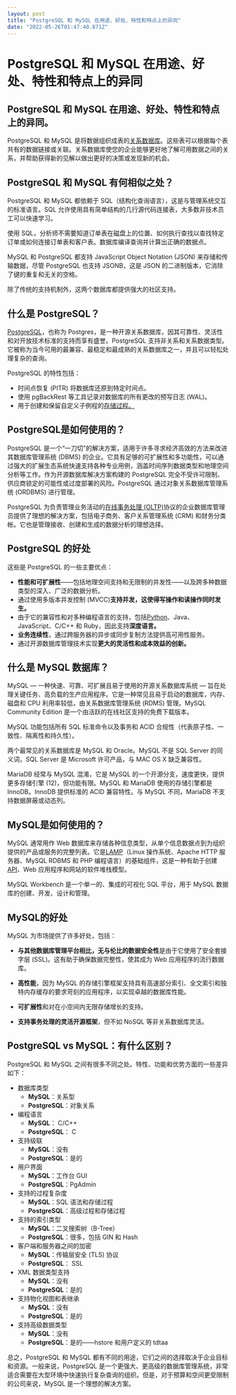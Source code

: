 ```yaml
---
layout: post
title: "PostgreSQL 和 MySQL 在用途、好处、特性和特点上的异同"
date: "2022-05-26T01:47:40.871Z"
---
```

PostgreSQL 和 MySQL 在用途、好处、特性和特点上的异同
===================================

PostgreSQL 和 MySQL 在用途、好处、特性和特点上的异同。
------------------------------------

PostgreSQL 和 MySQL 是将数据组织成表的[关系数据库](https://www.ibm.com/cloud/learn/relational-databases)。这些表可以根据每个表共有的数据链接或关联。关系数据库使您的企业能够更好地了解可用数据之间的关系，并帮助获得新的见解以做出更好的决策或发现新的机会。

PostgreSQL 和 MySQL 有何相似之处？
--------------------------

PostgreSQL 和 MySQL 都依赖于 SQL（结构化查询语言），这是与管理系统交互的标准语言。SQL 允许使用具有简单结构的几行源代码连接表，大多数非技术员工可以快速学习。

使用 SQL，分析师不需要知道订单表在磁盘上的位置、如何执行查找以查找特定订单或如何连接订单表和客户表。数据库编译查询并计算出正确的数据点。

MySQL 和 PostgreSQL 都支持 JavaScript Object Notation (JSON) 来存储和传输数据，尽管 PostgreSQL 也支持 JSONB，这是 JSON 的二进制版本，它消除了键的重复和无关的空格。

除了传统的支持机制外，这两个数据库都提供强大的社区支持。

什么是 PostgreSQL？
---------------

[PostgreSQL](https://www.ibm.com/cloud/learn/postgresql)，也称为 Postgres，是一种开源关系数据库，因其可靠性、灵活性和对开放技术标准的支持而享有盛誉。PostgreSQL 支持非关系和关系数据类型。它被称为当今可用的最兼容、最稳定和最成熟的关系数据库之一，并且可以轻松处理复杂的查询。

PostgreSQL 的特性包括：

*   时间点恢复 (PITR) 将数据库还原到特定时间点。
*   使用 pgBackRest 等工具记录对数据库的所有更改的预写日志 (WAL)。
*   用于创建和保留自定义子例程的[存储过程。](https://www.ibm.com/support/knowledgecenter/en/ssw_ibm_i_74/sqlp/rbafysproeg.htm)

PostgreSQL是如何使用的？
-----------------

PostgreSQL 是一个“一刀切”的解决方案，适用于许多寻求经济高效的方法来改进其数据库管理系统 (DBMS) 的企业。它具有足够的可扩展性和多功能性，可以通过强大的扩展生态系统快速支持各种专业用例，涵盖时间序列数据类型和地理空间分析等工作。作为开源数据库解决方案构建的 PostgreSQL 完全不受许可限制、供应商锁定的可能性或过度部署的风险。PostgreSQL 通过对象关系数据库管理系统 (ORDBMS) 进行管理。

PostgreSQL 为负责管理业务活动的[在线事务处理 (OLTP)](https://www.ibm.com/cloud/learn/oltp)协议的企业数据库管理员提供了理想的解决方案，包括电子商务、客户关系管理系统 (CRM) 和财务分类帐。它也是管理接收、创建和生成的数据分析的理想选择。

PostgreSQL 的好处
--------------

这些是 PostgreSQL 的一些主要优点：

*   **性能和可扩展性**——包括地理空间支持和无限制的并发性——以及跨多种数据类型的深入、广泛的数据分析。
*   通过使用多版本并发控制 (MVCC)**支持并发，这使得写操作和读操作同时发生。**
*   由于它的兼容性和对多种编程语言的支持，包括[Python](https://www.ibm.com/cloud/blog/python-vs-r)、Java、JavaScript、C/C++ 和 Ruby，因此支持**深度语言。**
*   **业务连续性**，通过跨服务器的异步或同步复制方法提供高可用性服务。
*   通过开源数据库管理技术实现**更大的灵活性和成本效益的创新。**

什么是 MySQL 数据库？
--------------

MySQL — 一种快速、可靠、可扩展且易于使用的开源关系数据库系统 — 旨在处理关键任务、高负载的生产应用程序。它是一种常见且易于启动的数据库，内存、磁盘和 CPU 利用率较低，由关系数据库管理系统 (RDMS) 管理。MySQL Community Edition 是一个由活跃的在线社区支持的免费下载版本。

MySQL 功能包括所有 SQL 标准命令以及事务和 ACID 合规性（代表原子性、一致性、隔离性和持久性）。

两个最常见的关系数据库是 MySQL 和 Oracle。MySQL 不是 SQL Server 的同义词，SQL Server 是 Microsoft 许可产品，与 MAC OS X 缺乏兼容性。

MariaDB 经常与 MySQL 混淆，它是 MySQL 的一个开源分支，速度更快，提供更多存储引擎 (12)，但功能有限。MySQL 和 MariaDB 使用的存储引擎都是 InnoDB。InnoDB 提供标准的 ACID 兼容特性。与 MySQL 不同，MariaDB 不支持数据屏蔽或动态列。

MySQL是如何使用的？
------------

MySQL 通常用作 Web 数据库来存储各种信息类型，从单个信息数据点到为组织提供的产品或服务的完整列表。它是[LAMP](https://www.ibm.com/cloud/learn/lamp-stack-explained)（Linux 操作系统、Apache HTTP 服务器、MySQL RDBMS 和 PHP 编程语言）的基础组件，这是一种有助于创建[API](https://www.ibm.com/cloud/learn/api)、Web 应用程序和网站的软件堆栈模型。

MySQL Workbench 是一个单一的、集成的可视化 SQL 平台，用于 MySQL 数据库的创建、开发、设计和管理。

MySQL的好处
--------

MySQL 为市场提供了许多好处，包括：

*   **与其他数据库管理平台相比，无与伦比的数据安全性**是由于它使用了安全套接字层 (SSL)。这有助于确保数据完整性，使其成为 Web 应用程序的流行数据库。
    
*   **高性能**，因为 MySQL 的存储引擎框架支持具有高速部分索引、全文索引和独特内存缓存的要求苛刻的应用程序，以实现卓越的数据库性能。
    
*   **可扩展性**和对在小空间内无限存储增长的支持。
    
*   **支持事务处理的灵活开源框架**，但不如 NoSQL 等非关系数据库灵活。
    

PostgreSQL vs MySQL：有什么区别？
--------------------------

PostgreSQL 和 MySQL 之间有很多不同之处。特性、功能和优势方面的一些差异如下：

*   数据库类型
    *   **MySQL**：关系型
    *   **PostgreSQL**：对象关系
*   编程语言
    *   **MySQL**： C/C++
    *   **PostgreSQL**： C
*   支持级联
    *   **MySQL**：没有
    *   **PostgreSQL**：是的
*   用户界面
    *   **MySQL**：工作台 GUI
    *   **PostgreSQL**：PgAdmin
*   支持的过程复杂度
    *   **MySQL**：SQL 语法和存储过程
    *   **PostgreSQL**：高级过程和存储过程
*   支持的索引类型
    *   **MySQL**：二叉搜索树（B-Tree）
    *   **PostgreSQL**：很多，包括 GIN 和 Hash
*   客户端和服务器之间的加密
    *   **MySQL**：传输层安全 (TLS) 协议
    *   **PostgreSQL**： SSL
*   XML 数据类型支持
    *   **MySQL**：没有
    *   **PostgreSQL**：是的
*   支持物化视图和表继承
    *   **MySQL**：没有
    *   **PostgreSQL**：是的
*   支持高级数据类型
    *   **MySQL**：没有
    *   **PostgreSQL**：是的——hstore 和用户定义的 tdtaa

总之，PostgreSQL 和 MySQL 都有不同的用途，它们之间的选择取决于企业目标和资源。一般来说，PostgreSQL 是一个更强大、更高级的数据库管理系统，非常适合需要在大型环境中快速执行复杂查询的组织。但是，对于预算和空间更受限制的公司来说，MySQL 是一个理想的解决方案。